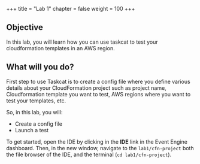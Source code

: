 +++
title = "Lab 1"
chapter = false
weight = 100
+++


## Objective

In this lab, you will learn how you can use taskcat to test your cloudformation 
templates in an AWS region.

## What will you do?

First step to use Taskcat is to create a config file where you define various details 
about your CloudFormation project such as project name, Cloudformation template you 
want to test, AWS regions where you want to test your templates, etc.

So, in this lab, you will:

- Create a config file
- Launch a test

To get started, open the IDE by clicking in the **IDE** link in the Event Engine 
dashboard. Then, in the new window, navigate to the `lab1/cfn-project` both the file 
browser of the IDE, and the terminal (`cd lab1/cfn-project`).


